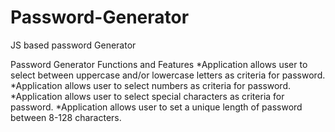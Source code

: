 # Password-Generator
JS based password Generator

Password Generator Functions and Features
*Application allows user to select between uppercase and/or lowercase letters as criteria for password.
*Application allows user to select numbers as criteria for password.
*Application allows user to select special characters as criteria for password.
*Application allows user to set a unique length of password between 8-128 characters. 
